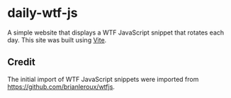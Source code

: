 # daily-wtf-js

A simple website that displays a WTF JavaScript snippet that rotates each day.  This site was built using [Vite](https://vitejs.dev/).

## Credit

The initial import of WTF JavaScript snippets were imported from https://github.com/brianleroux/wtfjs.
